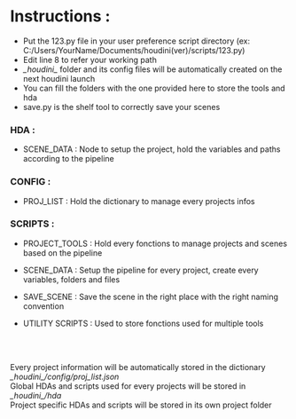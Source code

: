 <h1>Instructions :</h1>

- Put the 123.py file in your user preference script directory (ex: C:/Users/YourName/Documents/houdini(ver)/scripts/123.py)
- Edit line 8 to refer your working path
- _\_houdini\__ folder and its config files will be automatically created on the next houdini launch
- You can fill the folders with the one provided here to store the tools and hda
- save.py is the shelf tool to correctly save your scenes

<h3>HDA :</h3>

- SCENE_DATA : Node to setup the project, hold the variables and paths according to the pipeline

<h3>CONFIG :</h3>

- PROJ_LIST : Hold the dictionary to manage every projects infos

<h3>SCRIPTS :</h3>

- PROJECT_TOOLS : Hold every fonctions to manage projects and scenes based on the pipeline

- SCENE_DATA : Setup the pipeline for every project, create every variables, folders and files

- SAVE_SCENE : Save the scene in the right place with the right naming convention

- UTILITY SCRIPTS : Used to store fonctions used for multiple tools
</br>
</br>

Every project information will be automatically stored in the dictionary _\_houdini\_/config/proj\_list.json_<br/>
Global HDAs and scripts used for every projects will be stored in _\_houdini\_/hda_</br>
Project specific HDAs and scripts will be stored in its own project folder
